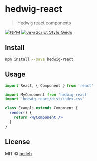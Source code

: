 # hedwig-react

> Hedwig react components

[![NPM](https://img.shields.io/npm/v/hedwig-react.svg)](https://www.npmjs.com/package/hedwig-react) [![JavaScript Style Guide](https://img.shields.io/badge/code_style-standard-brightgreen.svg)](https://standardjs.com)

## Install

```bash
npm install --save hedwig-react
```

## Usage

```jsx
import React, { Component } from 'react'

import MyComponent from 'hedwig-react'
import 'hedwig-react/dist/index.css'

class Example extends Component {
  render() {
    return <MyComponent />
  }
}
```

## License

MIT © [hellehi](https://github.com/hellehi)
